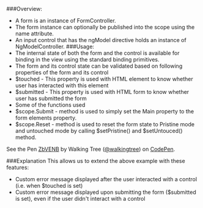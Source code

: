 ###Overview:
* A form is an instance of FormController.
*	The form instance can optionally be published into the scope using the name  attribute.
*	An input control that has the ngModel directive holds an instance of  NgModelController. 
###Usage:
*	The  internal state of both the form and the control is available for binding in the view using the standard binding primitives.
*	The form and its control state can be validated based on following properties of the form and its control
*	$touched - This property is used with HTML element to know whether user  	has interacted with this element
*	$submitted - This property is used with HTML form to know whether user has submitted the form
*	Some of the functions used
*	$scope.Submit - method is used to simply set the Main property to the form elements property.
*	$scope.Reset - method is used to reset the form state to Pristine mode and untouched  mode by calling $setPristine() and $setUntouced() method.


<p data-height="268" data-theme-id="0" data-slug-hash="ZbVENB" data-default-tab="result" data-user="walkingtree" class='codepen'>See the Pen <a href='http://codepen.io/walkingtree/pen/ZbVENB/'>ZbVENB</a> by Walking Tree (<a href='http://codepen.io/walkingtree'>@walkingtree</a>) on <a href='http://codepen.io'>CodePen</a>.</p>
<script async src="//assets.codepen.io/assets/embed/ei.js"></script>

###Explanation
This allows us to extend the above example with these features:
* Custom error message displayed after the user interacted with a control (i.e. when $touched is set)
* Custom error message displayed upon submitting the form ($submitted is set), even if the user didn't interact with a control

